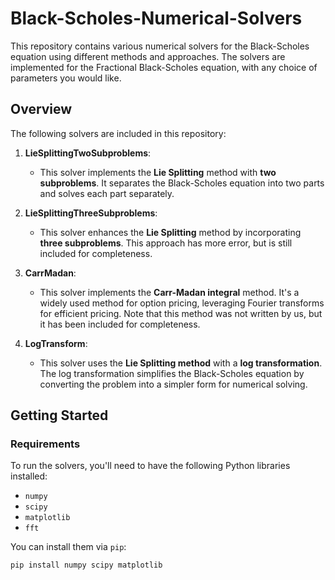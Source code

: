 # Black-Scholes-Numerical-Solvers

This repository contains various numerical solvers for the Black-Scholes equation using different methods and approaches. The solvers are implemented for the Fractional Black-Scholes equation, with any choice of parameters you would like.

## Overview

The following solvers are included in this repository:

1. **LieSplittingTwoSubproblems**: 
   - This solver implements the **Lie Splitting** method with **two subproblems**. It separates the Black-Scholes equation into two parts and solves each part separately.
   
2. **LieSplittingThreeSubproblems**: 
   - This solver enhances the **Lie Splitting** method by incorporating **three subproblems**. This approach has more error, but is still included for completeness.

3. **CarrMadan**: 
   - This solver implements the **Carr-Madan integral** method. It's a widely used method for option pricing, leveraging Fourier transforms for efficient pricing. Note that this method was not written by us, but it has been included for completeness.

4. **LogTransform**: 
   - This solver uses the **Lie Splitting method** with a **log transformation**. The log transformation simplifies the Black-Scholes equation by converting the problem into a simpler form for numerical solving.

## Getting Started

### Requirements

To run the solvers, you'll need to have the following Python libraries installed:

- `numpy`
- `scipy`
- `matplotlib`
- `fft`

You can install them via `pip`:

```bash
pip install numpy scipy matplotlib
